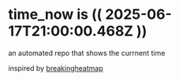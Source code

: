 # time_now is (( 2025-06-17T21:00:00.468Z ))

an automated repo that shows the currnent time

inspired by [breakingheatmap](https://github.com/breakingheatmap/breakingheatmap)